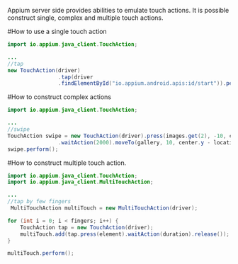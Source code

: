Appium server side provides abilities to emulate touch actions. It is possible construct single, complex and multiple touch actions.
 
#How to use a single touch action

```java
import io.appium.java_client.TouchAction;

...
//tap
new TouchAction(driver)
                .tap(driver
                .findElementById("io.appium.android.apis:id/start")).perform();
```

#How to construct complex actions

```java
import io.appium.java_client.TouchAction;

...
//swipe
TouchAction swipe = new TouchAction(driver).press(images.get(2), -10, center.y - location.y)
                .waitAction(2000).moveTo(gallery, 10, center.y - location.y).release();
swipe.perform();
```

#How to construct multiple touch action. 

```java
import io.appium.java_client.TouchAction;
import io.appium.java_client.MultiTouchAction;

...
//tap by few fingers
 MultiTouchAction multiTouch = new MultiTouchAction(driver);

for (int i = 0; i < fingers; i++) {
    TouchAction tap = new TouchAction(driver);
    multiTouch.add(tap.press(element).waitAction(duration).release());
}

multiTouch.perform();
```

